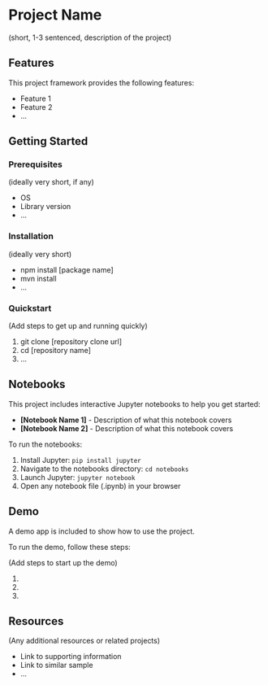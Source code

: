 # Project Name

(short, 1-3 sentenced, description of the project)

## Features

This project framework provides the following features:

* Feature 1
* Feature 2
* ...

## Getting Started

### Prerequisites

(ideally very short, if any)

- OS
- Library version
- ...

### Installation

(ideally very short)

- npm install [package name]
- mvn install
- ...

### Quickstart
(Add steps to get up and running quickly)

1. git clone [repository clone url]
2. cd [repository name]
3. ...

## Notebooks

This project includes interactive Jupyter notebooks to help you get started:

- **[Notebook Name 1]** - Description of what this notebook covers
- **[Notebook Name 2]** - Description of what this notebook covers

To run the notebooks:

1. Install Jupyter: `pip install jupyter`
2. Navigate to the notebooks directory: `cd notebooks`
3. Launch Jupyter: `jupyter notebook`
4. Open any notebook file (.ipynb) in your browser

## Demo

A demo app is included to show how to use the project.

To run the demo, follow these steps:

(Add steps to start up the demo)

1.
2.
3.

## Resources

(Any additional resources or related projects)

- Link to supporting information
- Link to similar sample
- ...
